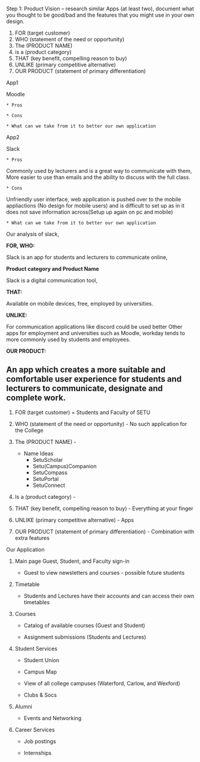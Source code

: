 Step 1: Product Vision – research similar Apps (at least two), document what you thought to be good/bad and
the features that you might use in your own design.
1) FOR (target customer)
2) WHO (statement of the need or opportunity)
3) The (PRODUCT NAME)
4) is a (product category)
5) THAT (key benefit, compelling reason to buy)
6) UNLIKE (primary competitive alternative)
7) OUR PRODUCT (statement of primary differentiation)



App1

Moodle

	* Pros 

 	* Cons

  	* What can we take from it to better our own application

App2

Slack

	* Pros 
Commonly used by lecturers and is a great way to communicate with them, More easier to use than emails and the ability to discuss with the full class.

 	* Cons
  Unfriendly user interface, web appilcation is pushed over to the mobile appliactions (No design for mobile users) and is difficult to set up as in it does not save information across(Setup up again on pc and mobile)

  	* What can we take from it to better our own application
   Our analysis of slack,

**FOR, WHO:**

Slack is an app for students and lecturers to communicate online,

**Product category and Product Name**

Slack is a digital communication tool,

**THAT:**

Available on mobile devices, free, employed by universities.

**UNLIKE:**

For communication applications like discord could be used better 
Other apps for employment and universities such as Moodle, workday tends to more commonly used by students and employees.

**OUR PRODUCT:**

An app which creates a more suitable and comfortable user experience for students and lecturers to communicate, designate and complete work.
-------------------------------------------------------------------------

1) FOR (target customer) = Students and Faculty of SETU

2) WHO (statement of the need or opportunity) - No such application for the College

3) The (PRODUCT NAME) -

   - Name Ideas
     * SetuScholar
     * Setu(Campus)Companion
     * SetuCompass
     * SetuPortal
     * SetuConnect


5) Is a (product category) - 

6) THAT (key benefit, compelling reason to buy) - Everything at your finger  

7) UNLIKE (primary competitive alternative) - Apps

8) OUR PRODUCT (statement of primary differentiation) - Combination with extra features



Our Application 

1) Main page Guest, Student, and Faculty sign-in 
	
	* Guest to view newsletters and courses - possible future students


2) Timetable 

	* Students and Lectures have their accounts and can access their own timetables


3) Courses

	* Catalog of available courses (Guest and Student)

	* Assignment submissions (Students and Lectures)


4) Student Services

	* Student Union

	* Campus Map
		
	* View of all college campuses (Waterford, Carlow, and Wexford)

	* Clubs & Socs


5) Alumni 

	* Events and Networking 


6) Career Services 

	* Job postings
	
	* Internships

	
